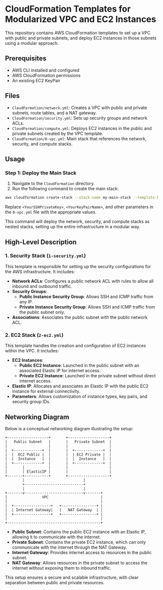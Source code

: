 # CloudFormation Templates for Modularized VPC and EC2 Instances

This repository contains AWS CloudFormation templates to set up a VPC with public and private subnets, and deploy EC2 instances in those subnets using a modular approach.

## Prerequisites

- AWS CLI installed and configured
- AWS CloudFormation permissions
- An existing EC2 KeyPair

## Files

- `CloudFormation/network.yml`: Creates a VPC with public and private subnets, route tables, and a NAT gateway.
- `CloudFormation/security.yml`: Sets up security groups and network ACLs.
- `CloudFormation/compute.yml`: Deploys EC2 instances in the public and private subnets created by the VPC template.
- `CloudFormation/0-vpc.yml`: Main stack that references the network, security, and compute stacks.

## Usage

### Step 1: Deploy the Main Stack

1. Navigate to the `CloudFormation` directory.
2. Run the following command to create the main stack:

 ```sh
 aws cloudformation create-stack --stack-name my-main-stack --template-body file://main.yml --capabilities CAPABILITY_NAMED_IAM
 ```

Replace `<YourSSHPrivateKey>`, `<YourKeyPairName>`, and other parameters in the `0-vpc.yml` file with the appropriate values.

This command will deploy the network, security, and compute stacks as nested stacks, setting up the entire infrastructure in a modular way.

## High-Level Description

### 1. Security Stack (`1-security.yml`)

This template is responsible for setting up the security configurations for the AWS infrastructure. It includes:

- **Network ACLs**: Configures a public network ACL with rules to allow all inbound and outbound traffic.
- **Security Groups**: 
  - **Public Instance Security Group**: Allows SSH and ICMP traffic from any IP.
  - **Private Instance Security Group**: Allows SSH and ICMP traffic from the public subnet only.
- **Associations**: Associates the public subnet with the public network ACL.

### 2. EC2 Stack (`2-ec2.yml`)

This template handles the creation and configuration of EC2 instances within the VPC. It includes:

- **EC2 Instances**:
  - **Public EC2 Instance**: Launched in the public subnet with an associated Elastic IP for internet access.
  - **Private EC2 Instance**: Launched in the private subnet without direct internet access.
- **Elastic IP**: Allocates and associates an Elastic IP with the public EC2 instance for external connectivity.
- **Parameters**: Allows customization of instance types, key pairs, and security group IDs.

## Networking Diagram

Below is a conceptual networking diagram illustrating the setup:

```
+-------------------+       +-------------------+
|   Public Subnet   |       |   Private Subnet  |
|                   |       |                   |
|  +-------------+  |       |  +-------------+  |
|  |  EC2 Public |  |       |  | EC2 Private |  |
|  |  Instance   |  |       |  |  Instance   |  |
|  +-------------+  |       |  +-------------+  |
|       |           |       |                   |
|       | ElasticIP |       |                   |
+-------+-----------+       +-------------------+
        |                           |
        +---------------------------+
        |                           |
+-------v---------------------------v-------+
|                VPC                        |
|                                           |
|  +-----------------+   +----------------+ |
|  | Internet Gateway|   |   NAT Gateway  | |
|  +-----------------+   +----------------+ |
|                                           |
+-------------------------------------------+
```

- **Public Subnet**: Contains the public EC2 instance with an Elastic IP, allowing it to communicate with the internet.
- **Private Subnet**: Contains the private EC2 instance, which can only communicate with the internet through the NAT Gateway.
- **Internet Gateway**: Provides internet access to resources in the public subnet.
- **NAT Gateway**: Allows resources in the private subnet to access the internet without exposing them to inbound traffic.

This setup ensures a secure and scalable infrastructure, with clear separation between public and private resources.
